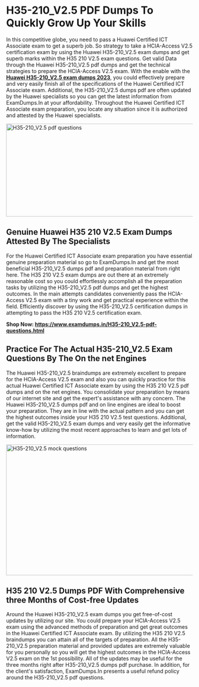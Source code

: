<h1><strong>H35-210_V2.5 PDF Dumps To Quickly Grow Up Your Skills</strong></h1>
<p>In this competitive globe, you need to pass a Huawei Certified ICT Associate exam to get a superb job. So strategy to take a HCIA-Access V2.5 certification exam by using the Huawei H35-210_V2.5 exam dumps and get superb marks within the H35 210 V2.5 exam questions. Get valid Data through the Huawei H35-210_V2.5 pdf dumps and get the technical strategies to prepare the HCIA-Access V2.5 exam. With the enable with the <strong><a href="https://www.examdumps.in/H35-210_V2.5-pdf-questions.html">Huawei H35-210_V2.5 exam dumps 2023</a></strong>, you could effectively prepare and very easily finish all of the specifications of the Huawei Certified ICT Associate exam. Additional, the H35-210_V2.5 dumps pdf are often updated by the Huawei specialists so you can get the latest information from ExamDumps.In at your affordability. Throughout the Huawei Certified ICT Associate exam preparation, you locate any situation since it is authorized and attested by the Huawei specialists.</p>
<p><img src="https://i.ibb.co/zxJwW90/Copy-of-Online-Classes-Twitter-header-post-Made-with-Poster-My-Wall-1.png" alt="H35-210_V2.5 pdf questions" width="750" height="250" /></p>
<h2><strong>Genuine Huawei H35 210 V2.5 Exam Dumps Attested By The Specialists</strong></h2>
<p>For the Huawei Certified ICT Associate exam preparation you have essential genuine preparation material so go to ExamDumps.In and get the most beneficial H35-210_V2.5 dumps pdf and preparation material from right here. The H35 210 V2.5 exam dumps are out there at an extremely reasonable cost so you could effortlessly accomplish all the preparation tasks by utilizing the H35-210_V2.5 pdf dumps and get the highest outcomes. In the main attempts candidates conveniently pass the HCIA-Access V2.5 exam with a tiny work and get practical experience within the field. Efficiently discover by using the H35-210_V2.5 certification dumps in attempting to pass the H35 210 V2.5 certification exam.</p>
<p><strong>Shop Now:&nbsp;<a href="https://www.examdumps.in/H35-210_V2.5-pdf-questions.html">https://www.examdumps.in/H35-210_V2.5-pdf-questions.html</a></strong></p>
<h2><strong>Practice For The Actual H35-210_V2.5 Exam Questions By The On the net Engines</strong></h2>
<p>The Huawei H35-210_V2.5 braindumps are extremely excellent to prepare for the HCIA-Access V2.5 exam and also you can quickly practice for this actual Huawei Certified ICT Associate exam by using the H35 210 V2.5 pdf dumps and on the net engines. You consolidate your preparation by means of our internet site and get the expert's assistance with any concern. The Huawei H35-210_V2.5 dumps pdf and on line engines are ideal to boost your preparation. They are in line with the actual pattern and you can get the highest outcomes inside your H35 210 V2.5 test questions. Additional, get the valid H35-210_V2.5 exam dumps and very easily get the informative know-how by utilizing the most recent approaches to learn and get lots of information.</p>
<p><a href="https://www.examdumps.in/H35-210_V2.5-pdf-questions.html"><img src="https://i.ibb.co/QkNtdwY/Copy-of-Zoom-Online-Classes-Facebook-Share-Po-Made-with-Poster-My-Wall-1.jpg" alt="H35-210_V2.5 mock questions" width="670" height="352" /></a></p>
<h2><strong>H35 210 V2.5 Dumps PDF With Comprehensive three Months of Cost-free Updates</strong></h2>
<p>Around the Huawei H35-210_V2.5 exam dumps you get free-of-cost updates by utilizing our site. You could prepare your HCIA-Access V2.5 exam using the advanced methods of preparation and get great outcomes in the Huawei Certified ICT Associate exam. By utilizing the H35 210 V2.5 braindumps you can attain all of the targets of preparation. All the H35-210_V2.5 preparation material and provided updates are extremely valuable for you personally so you will get the highest outcomes in the HCIA-Access V2.5 exam on the 1st possibility. All of the updates may be useful for the three months right after H35-210_V2.5 dumps pdf purchase. In addition, for the client's satisfaction, ExamDumps.In presents a useful refund policy around the H35-210_V2.5 pdf questions.</p>
